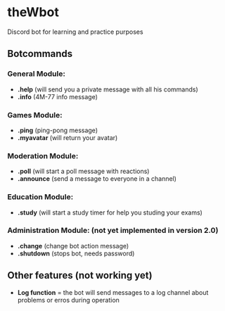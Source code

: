 # theWbot
Discord bot for learning and practice purposes

## Botcommands

### General Module:
 - **.help** (will send you a private message with all his commands)
 - **.info** (4M-77 info message)

### Games Module:
 - **.ping** (ping-pong message)
 - **.myavatar** (will return your avatar)

### Moderation Module:
 - **.poll** (will start a poll message with reactions)
 - **.announce** (send a message to everyone in a channel)

### Education Module:
 - **.study** (will start a study timer for help you studing your exams)

### Administration Module: (not yet implemented in version 2.0)
 - **.change** (change bot action message)
 - **.shutdown** (stops bot, needs password)

## Other features (not working yet)
 - **Log function** = the bot will send messages to a log channel about problems or erros during operation
